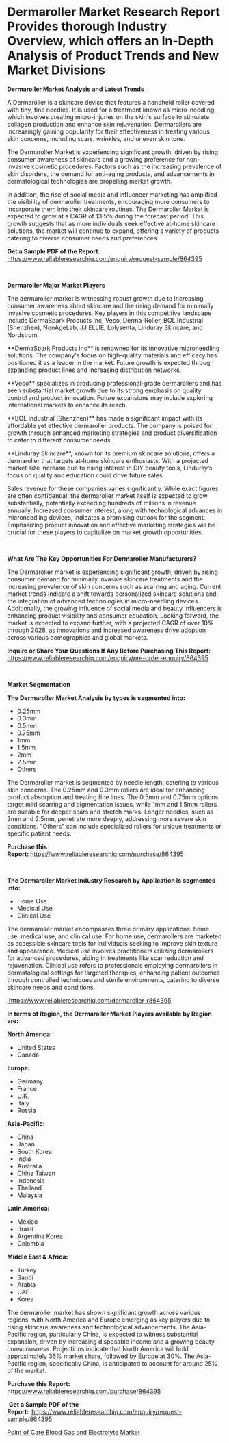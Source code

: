 <p><h1>Dermaroller Market Research Report Provides thorough Industry Overview, which offers an In-Depth Analysis of Product Trends and New Market Divisions</h1></p><p><strong>Dermaroller Market Analysis and Latest Trends</strong></p>
<p><p>A Dermaroller is a skincare device that features a handheld roller covered with tiny, fine needles. It is used for a treatment known as micro-needling, which involves creating micro-injuries on the skin's surface to stimulate collagen production and enhance skin rejuvenation. Dermarollers are increasingly gaining popularity for their effectiveness in treating various skin concerns, including scars, wrinkles, and uneven skin tone.</p><p>The Dermaroller Market is experiencing significant growth, driven by rising consumer awareness of skincare and a growing preference for non-invasive cosmetic procedures. Factors such as the increasing prevalence of skin disorders, the demand for anti-aging products, and advancements in dermatological technologies are propelling market growth. </p><p>In addition, the rise of social media and influencer marketing has amplified the visibility of dermaroller treatments, encouraging more consumers to incorporate them into their skincare routines. The Dermaroller Market is expected to grow at a CAGR of 13.5% during the forecast period. This growth suggests that as more individuals seek effective at-home skincare solutions, the market will continue to expand, offering a variety of products catering to diverse consumer needs and preferences.</p></p>
<p><strong>Get a Sample PDF of the Report:&nbsp;</strong> <a href="https://www.reliableresearchiq.com/enquiry/request-sample/864395?utm_campaign=3062&utm_medium=2&utm_source=Github&utm_content=ia&utm_term=04032025&utm_id=dermaroller">https://www.reliableresearchiq.com/enquiry/request-sample/864395</a></p>
<p>&nbsp;</p>
<p><strong>Dermaroller Major Market Players</strong></p>
<p><p>The dermaroller market is witnessing robust growth due to increasing consumer awareness about skincare and the rising demand for minimally invasive cosmetic procedures. Key players in this competitive landscape include DermaSpark Products Inc, Veco, Derma-Roller, BOL Industrial (Shenzhen), NonAgeLab, JJ ELLIE, Lolysenta, Linduray Skincare, and Nordstrom.</p><p>**DermaSpark Products Inc** is renowned for its innovative microneedling solutions. The company's focus on high-quality materials and efficacy has positioned it as a leader in the market. Future growth is expected through expanding product lines and increasing distribution networks.</p><p>**Veco** specializes in producing professional-grade dermarollers and has seen substantial market growth due to its strong emphasis on quality control and product innovation. Future expansions may include exploring international markets to enhance its reach.</p><p>**BOL Industrial (Shenzhen)** has made a significant impact with its affordable yet effective dermaroller products. The company is poised for growth through enhanced marketing strategies and product diversification to cater to different consumer needs.</p><p>**Linduray Skincare**, known for its premium skincare solutions, offers a dermaroller that targets at-home skincare enthusiasts. With a projected market size increase due to rising interest in DIY beauty tools, Linduray’s focus on quality and education could drive future sales.</p><p>Sales revenue for these companies varies significantly. While exact figures are often confidential, the dermaroller market itself is expected to grow substantially, potentially exceeding hundreds of millions in revenue annually. Increased consumer interest, along with technological advances in microneedling devices, indicates a promising outlook for the segment. Emphasizing product innovation and effective marketing strategies will be crucial for these players to capitalize on market growth opportunities.</p></p>
<p>&nbsp;</p>
<p><strong>What Are The Key Opportunities For Dermaroller Manufacturers?</strong></p>
<p><p>The Dermaroller market is experiencing significant growth, driven by rising consumer demand for minimally invasive skincare treatments and the increasing prevalence of skin concerns such as scarring and aging. Current market trends indicate a shift towards personalized skincare solutions and the integration of advanced technologies in micro-needling devices. Additionally, the growing influence of social media and beauty influencers is enhancing product visibility and consumer education. Looking forward, the market is expected to expand further, with a projected CAGR of over 10% through 2028, as innovations and increased awareness drive adoption across various demographics and global markets.</p></p>
<p><strong>Inquire or Share Your Questions If Any Before Purchasing This Report:</strong> <a href="https://www.reliableresearchiq.com/enquiry/pre-order-enquiry/864395?utm_campaign=3062&utm_medium=2&utm_source=Github&utm_content=ia&utm_term=04032025&utm_id=dermaroller">https://www.reliableresearchiq.com/enquiry/pre-order-enquiry/864395</a></p>
<p>&nbsp;</p>
<p><strong>Market Segmentation</strong></p>
<p><strong>The Dermaroller Market Analysis by types is segmented into:</strong></p>
<p><ul><li>0.25mm</li><li>0.3mm</li><li>0.5mm</li><li>0.75mm</li><li>1mm</li><li>1.5mm</li><li>2mm</li><li>2.5mm</li><li>Others</li></ul></p>
<p><p>The Dermaroller market is segmented by needle length, catering to various skin concerns. The 0.25mm and 0.3mm rollers are ideal for enhancing product absorption and treating fine lines. The 0.5mm and 0.75mm options target mild scarring and pigmentation issues, while 1mm and 1.5mm rollers are suitable for deeper scars and stretch marks. Longer needles, such as 2mm and 2.5mm, penetrate more deeply, addressing more severe skin conditions. "Others" can include specialized rollers for unique treatments or specific patient needs.</p></p>
<p><strong>Purchase this Report:&nbsp;</strong><a href="https://www.reliableresearchiq.com/purchase/864395?utm_campaign=3062&utm_medium=2&utm_source=Github&utm_content=ia&utm_term=04032025&utm_id=dermaroller">https://www.reliableresearchiq.com/purchase/864395</a></p>
<p>&nbsp;</p>
<p><strong>The Dermaroller Market Industry Research by Application is segmented into:</strong></p>
<p><ul><li>Home Use</li><li>Medical Use</li><li>Clinical Use</li></ul></p>
<p><p>The dermaroller market encompasses three primary applications: home use, medical use, and clinical use. For home use, dermarollers are marketed as accessible skincare tools for individuals seeking to improve skin texture and appearance. Medical use involves practitioners utilizing dermarollers for advanced procedures, aiding in treatments like scar reduction and rejuvenation. Clinical use refers to professionals employing dermarollers in dermatological settings for targeted therapies, enhancing patient outcomes through controlled techniques and sterile environments, catering to diverse skincare needs and conditions.</p></p>
<p><a href="https://www.reliableresearchiq.com/dermaroller-r864395?utm_campaign=3062&utm_medium=2&utm_source=Github&utm_content=ia&utm_term=04032025&utm_id=dermaroller">&nbsp;https://www.reliableresearchiq.com/dermaroller-r864395</a></p>
<p><strong>In terms of Region, the Dermaroller Market Players available by Region are:</strong></p>
<p>
    <p> <strong> North America: </strong>
        <ul>
            <li>United States</li>
            <li>Canada</li>
        </ul>
        </p> 
    <p> <strong> Europe: </strong>
        <ul>
            <li>Germany</li>
            <li>France</li>
            <li>U.K.</li>
            <li>Italy</li>
            <li>Russia</li>
        </ul>
        </p> 
    <p> <strong> Asia-Pacific: </strong>
        <ul>
            <li>China</li>
            <li>Japan</li>
            <li>South Korea</li>
            <li>India</li>
            <li>Australia</li>
            <li>China Taiwan</li>
            <li>Indonesia</li>
            <li>Thailand</li>
            <li>Malaysia</li>
        </ul>
        </p> 
    <p> <strong> Latin America: </strong>
        <ul>
            <li>Mexico</li>
            <li>Brazil</li>
            <li>Argentina Korea</li>
            <li>Colombia</li>
        </ul>
        </p> 
    <p> <strong> Middle East & Africa: </strong>
        <ul>
            <li>Turkey</li>
            <li>Saudi</li>
            <li>Arabia</li>
            <li>UAE</li>
            <li>Korea</li>
        </ul>
    </p>
    </p>
<p><p>The dermaroller market has shown significant growth across various regions, with North America and Europe emerging as key players due to rising skincare awareness and technological advancements. The Asia-Pacific region, particularly China, is expected to witness substantial expansion, driven by increasing disposable income and a growing beauty consciousness. Projections indicate that North America will hold approximately 36% market share, followed by Europe at 30%. The Asia-Pacific region, specifically China, is anticipated to account for around 25% of the market.</p></p>
<p><strong>Purchase this Report: </strong><a href="https://www.reliableresearchiq.com/purchase/864395?utm_campaign=3062&utm_medium=2&utm_source=Github&utm_content=ia&utm_term=04032025&utm_id=dermaroller">https://www.reliableresearchiq.com/purchase/864395</a></p>
<p>&nbsp;<strong>Get a Sample PDF of the Report:&nbsp;&nbsp;</strong><a href="https://www.reliableresearchiq.com/enquiry/request-sample/864395?utm_campaign=3062&utm_medium=2&utm_source=Github&utm_content=ia&utm_term=04032025&utm_id=dermaroller">https://www.reliableresearchiq.com/enquiry/request-sample/864395</a></p>
<p><strong></strong></p>
<p><p><a href="https://github.com/xtysizov/Market-Research-Report-List-1/blob/main/point-of-care-blood-gas-and-electrolyte-market.md?utm_campaign=3062&utm_medium=2&utm_source=Github&utm_content=ia&utm_term=04032025&utm_id=dermaroller">Point of Care Blood Gas and Electrolyte Market</a></p></p>